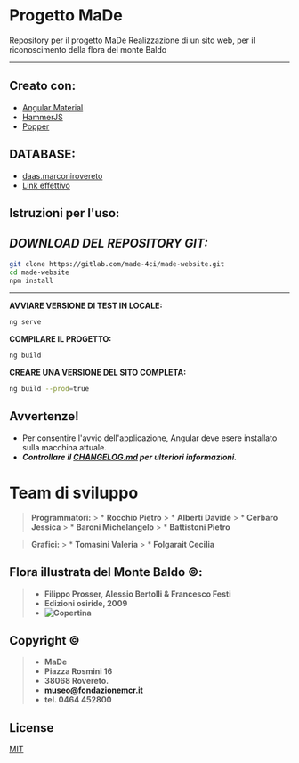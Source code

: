 # Progetto MaDe
Repository per il progetto MaDe
Realizzazione di un sito web, per il riconoscimento della flora del monte Baldo
***
## Creato con:
 * [Angular Material](https://material.angular.io/)
 * [HammerJS](https://hammerjs.github.io/)
 * [Popper](https://popper.js.org/)

## DATABASE:
 * [daas.marconirovereto](http://daas.marconirovereto.it:50055/)
 * [Link effettivo](http://madebaldo.marconirovereto.it/MaDeGruppo8/dist/made-website/)

## Istruzioni per l'uso:
*DOWNLOAD DEL REPOSITORY GIT:*
----------------------
```bash
git clone https://gitlab.com/made-4ci/made-website.git
cd made-website
npm install
```
------------------------------------------------------

**AVVIARE VERSIONE DI TEST IN LOCALE:**
```bash
ng serve
```
**COMPILARE IL PROGETTO:**
```bash
ng build
```
**CREARE UNA VERSIONE DEL SITO COMPLETA:**
```bash
ng build --prod=true
```
## Avvertenze!
- Per consentire l'avvio dell'applicazione, Angular deve esere installato sulla macchina attuale.
- ***Controllare il [CHANGELOG.md](CHANGELOG.md) per ulteriori informazioni.***

# Team di sviluppo
> **Programmatori:**
    > * **Rocchio Pietro**
    > * **Alberti Davide**
    > * **Cerbaro Jessica**
    > * **Baroni Michelangelo**
    > * **Battistoni Pietro**

> **Grafici:**
    > * **Tomasini Valeria**
    > * **Folgarait Cecilia**

## Flora illustrata del Monte Baldo &copy;: 
> * **Filippo Prosser, Alessio Bertolli & Francesco Festi**
> * **Edizioni osiride, 2009**
> * **![Copertina](src/assets/ico/FloraMonteBaldoCopertina.JPG)**

## Copyright &copy;
> * **MaDe**
> * **Piazza Rosmini 16**
> * **38068 Rovereto.**
> * **museo@fondazionemcr.it**
> * **tel. 0464 452800**

## License
[MIT](LICENSE.md)